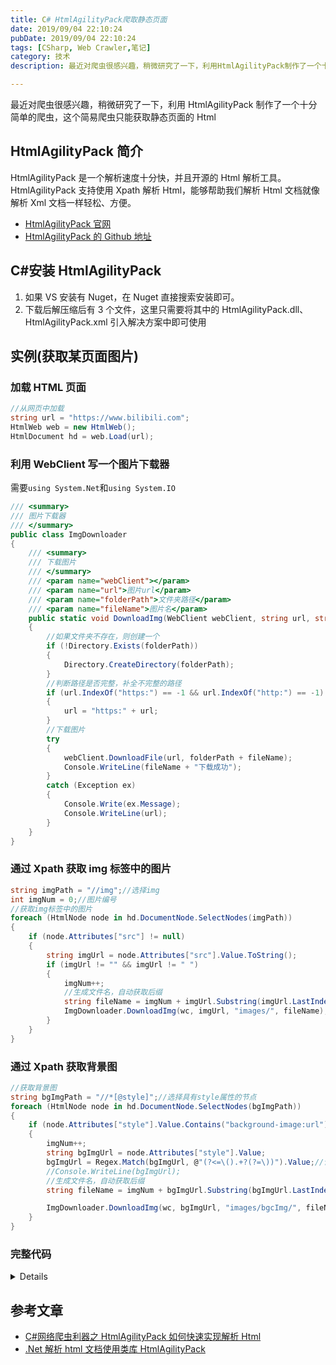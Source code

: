 ```yaml
---
title: C# HtmlAgilityPack爬取静态页面
date: 2019/09/04 22:10:24
pubDate: 2019/09/04 22:10:24
tags: [CSharp, Web Crawler,笔记]
category: 技术
description: 最近对爬虫很感兴趣，稍微研究了一下，利用HtmlAgilityPack制作了一个十分简单的爬虫，这个简易爬虫只能获取静态页面的Html...

---
```


最近对爬虫很感兴趣，稍微研究了一下，利用 HtmlAgilityPack 制作了一个十分简单的爬虫，这个简易爬虫只能获取静态页面的 Html

## HtmlAgilityPack 简介

HtmlAgilityPack 是一个解析速度十分快，并且开源的 Html 解析工具。HtmlAgilityPack 支持使用 Xpath 解析 Html，能够帮助我们解析 Html 文档就像解析 Xml 文档一样轻松、方便。

- [HtmlAgilityPack 官网](https://html-agility-pack.net)
- [HtmlAgilityPack 的 Github 地址](https://github.com/zzzprojects/html-agility-pack)

## C#安装 HtmlAgilityPack

1. 如果 VS 安装有 Nuget，在 Nuget 直接搜索安装即可。
2. 下载后解压缩后有 3 个文件，这里只需要将其中的 HtmlAgilityPack.dll、HtmlAgilityPack.xml 引入解决方案中即可使用

## 实例(获取某页面图片)

### 加载 HTML 页面

```csharp
//从网页中加载
string url = "https://www.bilibili.com";
HtmlWeb web = new HtmlWeb();
HtmlDocument hd = web.Load(url);
```

### 利用 WebClient 写一个图片下载器

需要`using System.Net`和`using System.IO`

```csharp
/// <summary>
/// 图片下载器
/// </summary>
public class ImgDownloader
{
    /// <summary>
    /// 下载图片
    /// </summary>
    /// <param name="webClient"></param>
    /// <param name="url">图片url</param>
    /// <param name="folderPath">文件夹路径</param>
    /// <param name="fileName">图片名</param>
    public static void DownloadImg(WebClient webClient, string url, string folderPath, string fileName)
    {
        //如果文件夹不存在，则创建一个
        if (!Directory.Exists(folderPath))
        {
            Directory.CreateDirectory(folderPath);
        }
        //判断路径是否完整，补全不完整的路径
        if (url.IndexOf("https:") == -1 && url.IndexOf("http:") == -1)
        {
            url = "https:" + url;
        }
        //下载图片
        try
        {
            webClient.DownloadFile(url, folderPath + fileName);
            Console.WriteLine(fileName + "下载成功");
        }
        catch (Exception ex)
        {
            Console.Write(ex.Message);
            Console.WriteLine(url);
        }
    }
}
```

### 通过 Xpath 获取 img 标签中的图片

```csharp
string imgPath = "//img";//选择img
int imgNum = 0;//图片编号
//获取img标签中的图片
foreach (HtmlNode node in hd.DocumentNode.SelectNodes(imgPath))
{
    if (node.Attributes["src"] != null)
    {
        string imgUrl = node.Attributes["src"].Value.ToString();
        if (imgUrl != "" && imgUrl != " ")
        {
            imgNum++;
            //生成文件名，自动获取后缀
            string fileName = imgNum + imgUrl.Substring(imgUrl.LastIndexOf("."));
            ImgDownloader.DownloadImg(wc, imgUrl, "images/", fileName);
        }
    }
}
```

### 通过 Xpath 获取背景图

```csharp
//获取背景图
string bgImgPath = "//*[@style]";//选择具有style属性的节点
foreach (HtmlNode node in hd.DocumentNode.SelectNodes(bgImgPath))
{
    if (node.Attributes["style"].Value.Contains("background-image:url"))
    {
        imgNum++;
        string bgImgUrl = node.Attributes["style"].Value;
        bgImgUrl = Regex.Match(bgImgUrl, @"(?<=\().+?(?=\))").Value;//读取url()的内容
        //Console.WriteLine(bgImgUrl);
        //生成文件名，自动获取后缀
        string fileName = imgNum + bgImgUrl.Substring(bgImgUrl.LastIndexOf("."));

        ImgDownloader.DownloadImg(wc, bgImgUrl, "images/bgcImg/", fileName);
    }
}
```

### 完整代码

<details>

```csharp
using System.Linq;
using System.Text;
using System.Threading.Tasks;
using System.Net;
using System.IO;
using HtmlAgilityPack;
using System.Text.RegularExpressions;

namespace WebCrawlerDemo
{
    class Program
    {
        static void Main(string[] args)
        {
            WebClient wc = new WebClient();


            string url = "https://www.bilibili.com";
            HtmlWeb web = new HtmlWeb();
            HtmlDocument hd = web.Load(url);//下载html页面

            string imgPath = "//img";//选择img

            int imgNum = 0;//图片编号

            //获取img标签中的图片
            foreach (HtmlNode node in hd.DocumentNode.SelectNodes(imgPath))
            {
                if (node.Attributes["src"] != null)
                {
                    string imgUrl = node.Attributes["src"].Value.ToString();
                    if (imgUrl != "" && imgUrl != " ")
                    {
                        imgNum++;
                        //生成文件名，自动获取后缀
                        string fileName = imgNum + imgUrl.Substring(imgUrl.LastIndexOf("."));

                        ImgDownloader.DownloadImg(wc, imgUrl, "images/", fileName);
                    }
                }
            }
            //获取背景图
            string bgImgPath = "//*[@style]";//选择具有style属性的节点
            foreach (HtmlNode node in hd.DocumentNode.SelectNodes(bgImgPath))
            {
                if (node.Attributes["style"].Value.Contains("background-image:url"))
                {
                    imgNum++;
                    string bgImgUrl = node.Attributes["style"].Value;
                    bgImgUrl = Regex.Match(bgImgUrl, @"(?<=\().+?(?=\))").Value;//读取url()的内容
                    //生成文件名，自动获取后缀
                    string fileName = imgNum + bgImgUrl.Substring(bgImgUrl.LastIndexOf("."));

                    ImgDownloader.DownloadImg(wc, bgImgUrl, "images/bgcImg/", fileName);
                }
            }

            Console.WriteLine("----------END----------");
            Console.ReadKey();
        }
    }
    /// <summary>
    /// 图片下载器
    /// </summary>
    public class ImgDownloader
    {
        /// <summary>
        /// 下载图片
        /// </summary>
        /// <param name="webClient"></param>
        /// <param name="url">图片url</param>
        /// <param name="folderPath">文件夹路径</param>
        /// <param name="fileName">图片名</param>
        public static void DownloadImg(WebClient webClient, string url, string folderPath, string fileName)
        {
            //如果文件夹不存在，则创建一个
            if (!Directory.Exists(folderPath))
            {
                Directory.CreateDirectory(folderPath);
            }
            //判断路径是否完整，补全不完整的路径
            if (url.IndexOf("https:") == -1 && url.IndexOf("http:") == -1)
            {
                url = "https:" + url;
            }
            //下载图片
            try
            {
                webClient.DownloadFile(url, folderPath + fileName);
                Console.WriteLine(fileName + "下载成功");
            }
            catch (Exception ex)
            {
                Console.Write(ex.Message);
                Console.WriteLine(url);
            }
        }
    }
}
```

</details>

## 参考文章

- [C#网络爬虫利器之 HtmlAgilityPack 如何快速实现解析 Html](https://www.cnblogs.com/xuliangxing/p/8004403.html)
- [.Net 解析 html 文档使用类库 HtmlAgilityPack](https://blog.csdn.net/Ylcacsdn/article/details/78314297)
